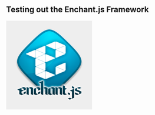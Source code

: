 Testing out the Enchant.js Framework
-----------------

![alt tag](https://raw.githubusercontent.com/nicholaspsmith/EnchantTest/master/enchant.png)
